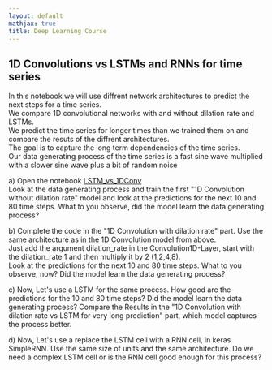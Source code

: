 ```yaml
---
layout: default
mathjax: true
title: Deep Learning Course 
---
```

## 1D Convolutions vs LSTMs and RNNs for time series
 
In this notebook we will use diffrent network architectures to predict the next steps for a time series.   
We compare 1D convolutional networks with and without dilation rate and LSTMs.   
We predict the time series for longer times than we trained them on and compare the resuts of the diffrent architectures.   
The goal is to capture the long term dependencies of the time series.  
Our data generating process of the time series is a fast sine wave multiplied with a slower sine wave plus a bit of random noise


a) Open the notebook [LSTM_vs_1DConv](https://github.com/tensorchiefs/dl_course_2018/blob/master/notebooks/12_LSTM_vs_1DConv.ipynb)  
Look at the data generating process and train the first "1D Convolution without dilation rate" model and look at the predictions for the next
10 and 80 time steps. What to you observe, did the model learn the data generating process?

b) Complete the code in the "1D Convolution with dilation rate" part. Use the same architecture as in the 1D Convolution model from above.  
Just add the argument dilation_rate in the Convolution1D-Layer, start with the dilation_rate 1 and then multiply it by 2 (1,2,4,8).  
Look at the predictions for the next 10 and 80 time steps. What to you observe, now? Did the model learn the data generating process?

c) Now, Let's use a LSTM for the same process. How good are the predictions for the 10 and 80 time steps?
Did the model learn the data generating process? 
Compare the Results in the "1D Convolution with dilation rate vs LSTM for very long prediction" part, which model captures the process better.

d) Now, Let's use a replace the LSTM cell with a RNN cell, in keras SimpleRNN. Use the same size of units and the same architecture.
Do we need a complex LSTM cell or is the RNN cell good enough for this process?
